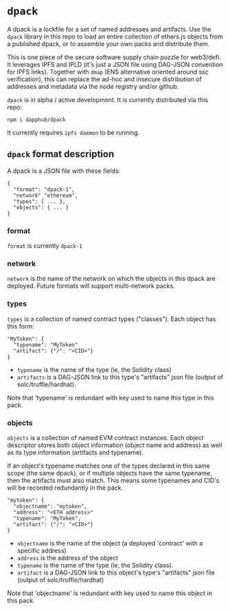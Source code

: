 `dpack`
===

A dpack is a lockfile for a set of named addresses and artifacts.
Use the `dpack` library in this repo to load an entire collection of ethers.js objects from a published dpack,
or to assemble your own packs and distribute them.

This is one piece of the secure software supply chain puzzle for web3/defi.
It leverages IPFS and IPLD (it's just a JSON file using DAG-JSON convention for IPFS links).
Together with `dmap` (ENS alternative oriented around ssc verification), this can replace
the ad-hoc and insecure distribution of addresses and metadata via the node registry and/or github.

`dpack` is in alpha / active development. It is currently distributed via this repo:

`npm i dapphub/dpack`

It currently requires `ipfs daemon` to be running.


`dpack` format description
---

A dpack is a JSON file with these fields:

```
{
  "format": "dpack-1",
  "network" "ethereum",
  "types": { ... },
  "objects": { ... }
}
```

### format

`format` is currently `dpack-1`

### network

`network` is the name of the network on which the objects in this dpack are deployed. Future formats will support multi-network packs.

### types

`types` is a collection of named contract types ("classes"). Each object has this form:

```
"MyToken": {
  "typename": "MyToken"
  "artifact": {"/": "<CID>"}
}
```

* `typename` is the name of the type (ie, the Solidity class)
* `artifacts` is a DAG-JSON link to this type's "artifacts" json file (output of solc/truffle/hardhat).

Note that 'typename' is redundant with key used to name this type in this pack.

### objects

`objects` is a collection of named EVM contract instances.
Each object descriptor stores both object information (object name and address)
as well as its type information (artifacts and typename).

If an object's typename matches one of the types declared in this same scope (the same dpack),
or if multiple objects have the same typename, then the artifacts must also match. This means
some typenames and CID's will be recorded redundantly in the pack.

```
"mytoken": {
  "objectname": "mytoken",
  "address": "<ETH address>"
  "typename": "MyToken",
  "artifact": {"/": "<CID>"}
}
```

* `objectname` is the name of the object (a deployed 'contract' with a specific address)
* `address` is the address of the object
* `typename` is the name of the type (ie, the Solidity class).
* `artifact` is a DAG-JSON link to this object's type's "artifacts" json file (output of solc/truffle/hardhat)

Note that 'objectname' is redundant with key used to name this object in this pack.

